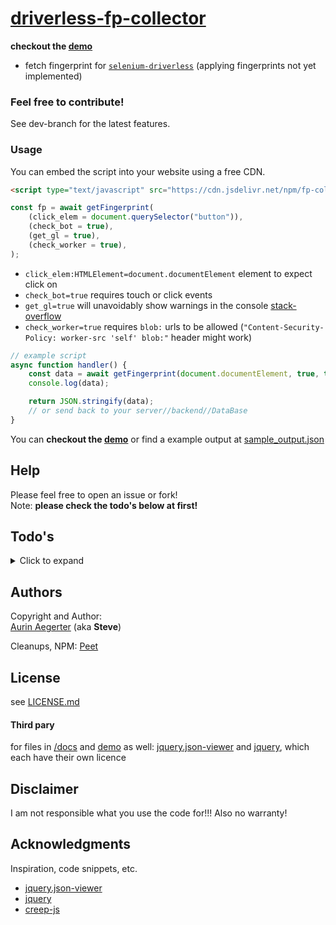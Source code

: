 # [driverless-fp-collector](<(https://kaliiiiiiiiii.github.io/driverless-fp-collector/)>)

**checkout the [demo](https://kaliiiiiiiiii.github.io/driverless-fp-collector/)**

-   fetch fingerprint for [`selenium-driverless`](https://github.com/kaliiiiiiiiii/Selenium-Driverless) (applying fingerprints not yet implemented)

### Feel free to contribute!

See dev-branch for the latest features.

### Usage

<!-- place the script at [src/fingerprint.js](src/fingerprint.js) on your WebPage -->

You can embed the script into your website using a free CDN.

```html
<script type="text/javascript" src="https://cdn.jsdelivr.net/npm/fp-collector@latest/dist/bundle.js"><script>
```

```js
const fp = await getFingerprint(
    (click_elem = document.querySelector("button")),
    (check_bot = true),
    (get_gl = true),
    (check_worker = true),
);
```

-   `click_elem:HTMLElement=document.documentElement` element to expect click on
-   `check_bot=true` requires touch or click events
-   `get_gl=true` will unavoidably show warnings in the console [stack-overflow](https://stackoverflow.com/questions/39515468/how-do-i-disable-webgl-error-mesasges-warnings-in-the-console)
-   `check_worker=true` requires `blob:` urls to be allowed (`"Content-Security-Policy: worker-src 'self' blob:"` header might work)

```js
// example script
async function handler() {
    const data = await getFingerprint(document.documentElement, true, true, true);
    console.log(data);

    return JSON.stringify(data);
    // or send back to your server//backend//DataBase
}
```

You can **checkout the [demo](https://kaliiiiiiiiii.github.io/driverless-fp-collector/)** or find a example output at [sample_output.json](sample_output.json)

## Help

Please feel free to open an issue or fork! \
Note: **please check the todo's below at first!**

## Todo's

<details>
<summary>Click to expand</summary>

-   no TODO's yet
</details>

## Authors

Copyright and Author: \
[Aurin Aegerter](mailto:aurinliun@gmx.ch) (aka **Steve**)

Cleanups, NPM:
[Peet](https://peet.ws)

## License

see [LICENSE.md](LICENSE.md)

#### Third pary

for files in [/docs](/docs) and [demo](https://kaliiiiiiiiii.github.io/driverless-fp-collector/) as well: [jquery.json-viewer](https://github.com/abodelot/jquery.json-viewer) and [jquery](https://github.com/jquery/jquery), which each have their own licence

## Disclaimer

I am not responsible what you use the code for!!! Also no warranty!

## Acknowledgments

Inspiration, code snippets, etc.

-   [jquery.json-viewer](https://github.com/abodelot/jquery.json-viewer)
-   [jquery](https://github.com/jquery/jquery)
-   [creep-js](https://github.com/abrahamjuliot/creepjs)
